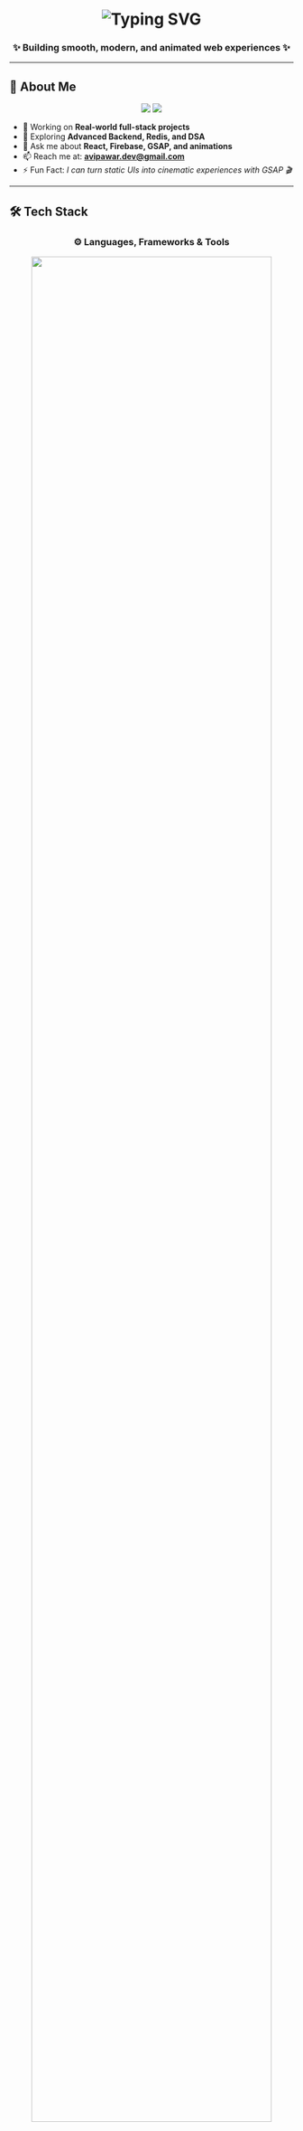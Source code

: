 <h1 align="center">
  <img src="https://readme-typing-svg.herokuapp.com?font=Gilroy+ExtraBold&size=32&duration=3000&pause=1000&color=00F7FF&center=true&vCenter=true&width=600&lines=Hey%2C+I'm+Avinash+Pawar;Full+Stack+Web+Developer;MERN+Stack+Enthusiast;Problem+Solver;Always+Learning+Something+New" alt="Typing SVG" />
</h1>

<h3 align="center">✨ Building smooth, modern, and animated web experiences ✨</h3>

---

## 🧭 About Me  

<p align="center">
  <img src="https://img.shields.io/badge/💻_Full%20Stack%20Developer-61dafb?style=for-the-badge" />
  <img src="https://img.shields.io/badge/🔥_MERN%20Stack%20Enthusiast-fb61da?style=for-the-badge" />
</p>

- 🔭 Working on **Real-world full-stack projects**  
- 🌱 Exploring **Advanced Backend, Redis, and DSA**  
- 💬 Ask me about **React, Firebase, GSAP, and animations**  
- 📫 Reach me at: **[avipawar.dev@gmail.com](mailto:avipawar.dev@gmail.com)**  
- ⚡ Fun Fact: *I can turn static UIs into cinematic experiences with GSAP 🎬*

---

## 🛠️ Tech Stack  

<h3 align="center">⚙️ Languages, Frameworks & Tools</h3>

<p align="center">
  <img src="https://skillicons.dev/icons?i=html,css,js,ts,react,nodejs,express,mongodb,firebase,tailwind,git,github,gsap,vscode,postman&perline=8&theme=light" width="92%" />
</p>

<p align="center">
  <img src="https://raw.githubusercontent.com/andreasbm/readme/master/assets/lines/colored.png" width="80%" alt="animated divider"/>
</p>

---

## 💼 Featured Projects  

<p align="center">
  <a href="https://github.com/avipawardev/Recipe-Sharing-App" target="_blank">
    <img src="https://github-readme-stats.vercel.app/api/pin/?username=avipawardev&repo=Recipe-Sharing-App&theme=radical&border_color=61dafb&border_radius=12" />
  </a>
  <a href="https://github.com/avipawardev/investment-portfolio-tracker" target="_blank">
    <img src="https://github-readme-stats.vercel.app/api/pin/?username=avipawardev&repo=investment-portfolio-tracker&theme=radical&border_color=61dafb&border_radius=12" />
  </a>
  <a href="https://github.com/avipawardev/loan-app" target="_blank">
    <img src="https://github-readme-stats.vercel.app/api/pin/?username=avipawardev&repo=loan-app&theme=radical&border_color=61dafb&border_radius=12" />
  </a>
</p>

<p align="center">
  <img src="https://raw.githubusercontent.com/andreasbm/readme/master/assets/lines/rainbow.png" width="85%" alt="animated divider" />
</p>

> 🧠 *Each project helped me level up frontend elegance, backend logic, and motion design.*

---

## 🧩 Problem Solving  

- 🧠 Solving **data structure & algorithm** challenges on **LeetCode**  
- 🧮 Writing **optimized, clean, and modular** code  
- 💡 Passionate about **real-world problem solving**

---

## 📊 GitHub Stats  

<p align="center">
  <img src="https://github-readme-stats.vercel.app/api?username=avipawardev&show_icons=true&theme=radical&border_color=61dafb&border_radius=12" height="165" />
  <img src="https://github-readme-streak-stats.herokuapp.com/?user=avipawardev&theme=radical&border_color=61dafb&border_radius=12" height="165" />
</p>

<p align="center">
  <img src="https://github-readme-stats.vercel.app/api/top-langs/?username=avipawardev&layout=compact&theme=radical&border_color=61dafb&border_radius=12" height="165" />
</p>

---

## 🌐 Connect with Me  

<p align="center">
  <a href="https://www.linkedin.com/in/avinash-pawar-dev/"><img src="https://img.shields.io/badge/LinkedIn-0077B5?style=for-the-badge&logo=linkedin&logoColor=white"/></a>
  <a href="mailto:avipawar.dev@gmail.com"><img src="https://img.shields.io/badge/Gmail-D14836?style=for-the-badge&logo=gmail&logoColor=white" /></a>
  <a href="https://avinash-pawar-portfolio.vercel.app/"><img src="https://img.shields.io/badge/Portfolio-000000?style=for-the-badge&logo=vercel&logoColor=white" /></a>
  <a href="https://github.com/avipawardev"><img src="https://img.shields.io/badge/GitHub-181717?style=for-the-badge&logo=github&logoColor=white"/></a>
</p>

---

<p align="center">
  <img src="https://capsule-render.vercel.app/api?type=waving&color=gradient&height=130&section=footer&text=Thanks+for+visiting!&fontColor=ffffff&fontSize=22&animation=twinkling&fontAlignY=70"/>
</p>
